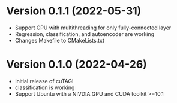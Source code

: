# Version 0.1.1 (2022-05-31)
* Support CPU with multithreading for only fully-connected layer
* Regression, classification, and autoencoder are working
* Changes Makefile to CMakeLists.txt


# Version 0.1.0 (2022-04-26)
* Initial release of cuTAGI
* classification is working
* Support Ubuntu with a NIVDIA GPU and CUDA toolkit >=10.1
